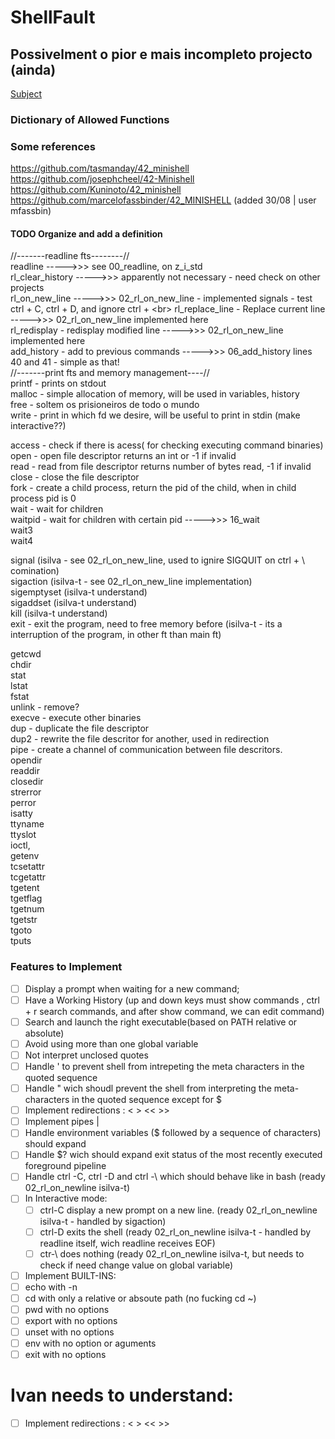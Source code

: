 # ShellFault

## Possivelment o pior e mais incompleto projecto (ainda)

[Subject](https://cdn.intra.42.fr/pdf/pdf/138331/en.subject.pdf)
### Dictionary of Allowed Functions

### Some references
https://github.com/tasmanday/42_minishell<br>
https://github.com/josephcheel/42-Minishell<br>
https://github.com/Kuninoto/42_minishell<br>
https://github.com/marcelofassbinder/42_MINISHELL (added 30/08 | user mfassbin)<br>

#### TODO Organize and add a definition
//-------readline fts--------//<br>
readline ----->>> see 00_readline, on z_i_std <br>
rl_clear_history ----->>> apparently not necessary  - need check on other projects<br>
rl_on_new_line ----->>> 02_rl_on_new_line - implemented signals - test ctrl + C, ctrl + D, and ignore ctrl + \<br>
rl_replace_line - Replace current line ----->>> 02_rl_on_new_line implemented here <br>
rl_redisplay - redisplay modified line ----->>> 02_rl_on_new_line implemented here<br>
add_history - add to previous commands ----->>> 06_add_history lines 40 and 41 - simple as that!<br>
//-------print fts and memory management----//<br>
printf - prints on stdout<br>
malloc - simple allocation of memory, will be used in variables, history<br>
free - soltem os prisioneiros de todo o mundo <br>
write - print in which fd we desire, will be useful to print in stdin (make interactive??)<br>

access - check if there is acess( for checking executing command binaries)<br>
open - open file descriptor returns an int or -1 if invalid<br>
read - read from file descriptor returns number of bytes read, -1 if invalid<br>
close - close the file descriptor<br>
fork - create a child process, return the pid of the child, when in child process pid is 0<br>
wait - wait for children<br>
waitpid - wait for children with certain pid ----->>> 16_wait<br>
wait3<br>
wait4<br>

signal (isilva - see 02_rl_on_new_line, used to ignire SIGQUIT on ctrl + \ comination)<br>
sigaction (isilva-t - see 02_rl_on_new_line implementation)<br>
sigemptyset (isilva-t understand)<br>
sigaddset (isilva-t understand)<br>
kill (isilva-t understand)<br>
exit - exit the program, need to free memory before (isilva-t - its a interruption of the program, in other ft than main ft)<br>

getcwd<br>
chdir<br>
stat<br>
lstat<br>
fstat<br>
unlink - remove?<br>
execve - execute other binaries<br>
dup - duplicate the file descriptor<br>
dup2 - rewrite the file descritor for another, used in redirection<br>
pipe - create a channel of communication between file descritors.<br>
opendir<br>
readdir<br>
closedir<br>
strerror<br>
perror<br>
isatty<br>
ttyname<br>
ttyslot<br>
ioctl,<br>
getenv<br>
tcsetattr<br>
tcgetattr<br>
tgetent<br>
tgetflag<br>
tgetnum<br>
tgetstr<br>
tgoto<br>
tputs<br>

### Features to Implement
- [ ] Display a prompt when waiting for a new command;
- [ ] Have a Working History (up and down keys must show commands , ctrl + r search commands, and after show command, we can edit command)
- [ ] Search and launch the right executable(based on PATH relative or absolute)
- [ ] Avoid using more than one global variable
- [ ] Not interpret unclosed quotes
- [ ] Handle ' to prevent shell from intrepeting the meta characters in the quoted sequence
- [ ] Handle " wich shoudl prevent the shell from interpreting the meta-characters in the quoted sequence except for $
- [ ] Implement redirections : < > << >> 
- [ ] Implement pipes |
- [ ] Handle environment variables ($ followed by a sequence of characters) should expand
- [ ] Handle $? wich should expand exit status of the most recently executed foreground pipeline
- [ ] Handle ctrl -C, ctrl -D and ctrl -\ which should behave like in bash (ready 02_rl_on_newline isilva-t)
- [ ] In Interactive mode:
    - [ ] ctrl-C display a new prompt on a new line. (ready 02_rl_on_newline isilva-t - handled by sigaction)
    - [ ] ctrl-D exits the shell (ready 02_rl_on_newline isilva-t - handled by readline itself, wich readline receives EOF)
    - [ ] ctr-\ does nothing (ready 02_rl_on_newline isilva-t, but needs to check if need change value on global variable)
- [ ] Implement BUILT-INS:
 - [ ] echo with -n
 - [ ] cd with only a relative or absoute path (no fucking cd ~)
 - [ ] pwd with no options
 - [ ] export with no options
 - [ ] unset with no options
 - [ ] env with no option or aguments
 - [ ] exit with no options

# Ivan needs to understand:
- [ ] Implement redirections : < > << >> 

